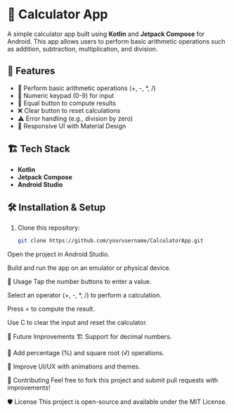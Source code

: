 # 📱 Calculator App  

A simple calculator app built using **Kotlin** and **Jetpack Compose** for Android. This app allows users to perform basic arithmetic operations such as addition, subtraction, multiplication, and division.  

## 🚀 Features  
- 🧮 Perform basic arithmetic operations (+, -, *, /)  
- 🔢 Numeric keypad (0-9) for input  
- 🟰 Equal button to compute results  
- ❌ Clear button to reset calculations  
- ⚠️ Error handling (e.g., division by zero)  
- 📱 Responsive UI with Material Design  

## 🏗️ Tech Stack  
- **Kotlin**  
- **Jetpack Compose**  
- **Android Studio**  
## 🛠️ Installation & Setup  
1. Clone this repository:  
   ```sh
   git clone https://github.com/yourusername/CalculatorApp.git
Open the project in Android Studio.

Build and run the app on an emulator or physical device.

📝 Usage
Tap the number buttons to enter a value.

Select an operator (+, -, *, /) to perform a calculation.

Press = to compute the result.

Use C to clear the input and reset the calculator.

🔧 Future Improvements
🏗️ Support for decimal numbers.

🧮 Add percentage (%) and square root (√) operations.

🎨 Improve UI/UX with animations and themes.

🤝 Contributing
Feel free to fork this project and submit pull requests with improvements!

🛡️ License
This project is open-source and available under the MIT License.

